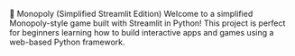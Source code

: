 🎲 Monopoly (Simplified Streamlit Edition)
Welcome to a simplified Monopoly-style game built
with Streamlit in Python! This project is perfect for beginners learning 
how to build interactive 
apps and games using a
web-based Python framework.
